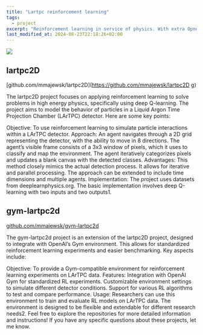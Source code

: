 ```yaml
---
title: "Lartpc reinforcement learning"
tags:
  - project
excerpt: "Reinforcement learning in service of physics. With extra OpneAI gym sauce."
last_modified_at: 2024-08-23T22:18:26+02:00
---
```


![](https://i.imgur.com/IyswEwy.gif)

## lartpc2D

[github.com/mmajewsk/lartpc2D](https://github.com/mmajewsk/lartpc2D g)

The lartpc2D project focuses on applying reinforcement learning to solve problems in high energy physics, specifically using deep Q-learning. The project aims to model the behavior of particles in a Liquid Argon Time Projection Chamber (LArTPC) detector. Here are some key points:

Objective: To use reinforcement learning to simulate particle interactions within a LArTPC detector.
Approach:
An agent navigates through a 2D grid representing the detector, with the ability to move in 8 directions.
The agent’s visible frame consists of a 3x3 window of pixels, which it uses to classify and map the environment.
The agent iteratively categorizes pixels and updates a blank canvas with the detected classes.
Advantages:
This method closely mimics the actual detection process.
It allows for iterative and parallel processing.
The approach can be extended to include time dimensions and multiple agents.
Implementation:
The project uses datasets from deeplearnphysics.org.
The basic implementation involves deep Q-learning with two inputs and two outputs1.

## gym-lartpc2d

[github.com/mmajewsk/gym-lartpc2d](https://github.com/mmajewsk/gym-lartpc2d)

The gym-lartpc2d project is an extension of the lartpc2D project, designed to integrate with OpenAI’s Gym environment. This allows for standardized reinforcement learning experiments and easier benchmarking. Key aspects include:

Objective: To provide a Gym-compatible environment for reinforcement learning experiments on LArTPC data.
Features:
Integration with OpenAI Gym for standardized RL experiments.
Customizable environment settings to simulate different detector conditions.
Support for various RL algorithms to test and compare performance.
Usage:
Researchers can use this environment to train and evaluate RL models on LArTPC data.
The environment is designed to be flexible and extendable for different research needs2.
Feel free to explore the repositories for more detailed information and instructions! If you have any specific questions about these projects, let me know.